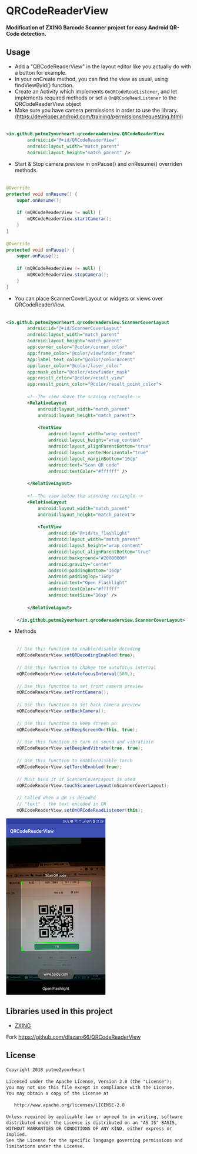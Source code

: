 # QRCodeReaderView
#### Modification of ZXING Barcode Scanner project for easy Android QR-Code detection. ####

Usage
-----

- Add a "QRCodeReaderView" in the layout editor like you actually do with a button for example.
- In your onCreate method, you can find the view as usual, using findViewById() function.
- Create an Activity which implements `OnQRCodeReadListener`, and let implements required methods or set a `OnQRCodeReadListener` to the QRCodeReaderView object
- Make sure you have camera permissions in order to use the library. (https://developer.android.com/training/permissions/requesting.html)

```xml

<io.github.putme2yourheart.qrcodereaderview.QRCodeReaderView
        android:id="@+id/QRCodeReaderView"
        android:layout_width="match_parent"
        android:layout_height="match_parent" />

```
- Start & Stop camera preview in onPause() and onResume() overriden methods.

```java

@Override
protected void onResume() {
    super.onResume();

    if (mQRCodeReaderView != null) {
        mQRCodeReaderView.startCamera();
    }
}

@Override
protected void onPause() {
    super.onPause();

    if (mQRCodeReaderView != null) {
        mQRCodeReaderView.stopCamera();
    }
}

```

- You can place ScannerCoverLayout or widgets or views over QRCodeReaderView.

```xml

<io.github.putme2yourheart.qrcodereaderview.ScannerCoverLayout
        android:id="@+id/ScannerCoverLayout"
        android:layout_width="match_parent"
        android:layout_height="match_parent"
        app:corner_color="@color/corner_color"
        app:frame_color="@color/viewfinder_frame"
        app:label_text_color="@color/colorAccent"
        app:laser_color="@color/laser_color"
        app:mask_color="@color/viewfinder_mask"
        app:result_color="@color/result_view"
        app:result_point_color="@color/result_point_color">

        <!--The view above the scaning rectangle-->
        <RelativeLayout
            android:layout_width="match_parent"
            android:layout_height="match_parent">

            <TextView
                android:layout_width="wrap_content"
                android:layout_height="wrap_content"
                android:layout_alignParentBottom="true"
                android:layout_centerHorizontal="true"
                android:layout_marginBottom="16dp"
                android:text="Scan QR code"
                android:textColor="#ffffff" />

        </RelativeLayout>

        <!--The view below the scanning rectangle-->
        <RelativeLayout
            android:layout_width="match_parent"
            android:layout_height="match_parent">

            <TextView
                android:id="@+id/tv_flashlight"
                android:layout_width="match_parent"
                android:layout_height="wrap_content"
                android:layout_alignParentBottom="true"
                android:background="#20000000"
                android:gravity="center"
                android:paddingBottom="16dp"
                android:paddingTop="16dp"
                android:text="Open Flashlight"
                android:textColor="#ffffff"
                android:textSize="16sp" />

        </RelativeLayout>

    </io.github.putme2yourheart.qrcodereaderview.ScannerCoverLayout>

```

- Methods

```java

    // Use this function to enable/disable decoding
    mQRCodeReaderView.setQRDecodingEnabled(true);
    
    // Use this function to change the autofocus interval
    mQRCodeReaderView.setAutofocusInterval(500L);
    
    // Use this function to set front camera preview
    mQRCodeReaderView.setFrontCamera();
    
    // Use this function to set back camera preview
    mQRCodeReaderView.setBackCamera();
    
    // Use this function to keep screen on
    mQRCodeReaderView.setKeepScreenOn(this, true);
    
    // Use this function to turn on sound and vibratioin
    mQRCodeReaderView.setBeepAndVibrate(true, true);
    
    // Use this function to enable/disable Torch
    mQRCodeReaderView.setTorchEnabled(true);

    // Must bind it if ScannerCoverLayout is used
    mQRCodeReaderView.touchScannerLayout(mScannerCoverLayout);
    
    // Called when a QR is decoded
    // "text" : the text encoded in QR
    mQRCodeReaderView.setOnQRCodeReadListener(this);

```

![](https://github.com/putme2yourheart/QRCodeReaderView/blob/master/screenshots/sample-1.png)

Libraries used in this project
------------------------------

* [ZXING][1]

Fork https://github.com/dlazaro66/QRCodeReaderView

License
-------

    Copyright 2018 putme2yourheart

    Licensed under the Apache License, Version 2.0 (the "License");
    you may not use this file except in compliance with the License.
    You may obtain a copy of the License at

       http://www.apache.org/licenses/LICENSE-2.0

    Unless required by applicable law or agreed to in writing, software
    distributed under the License is distributed on an "AS IS" BASIS,
    WITHOUT WARRANTIES OR CONDITIONS OF ANY KIND, either express or implied.
    See the License for the specific language governing permissions and
    limitations under the License.

[1]: https://github.com/zxing/zxing/
